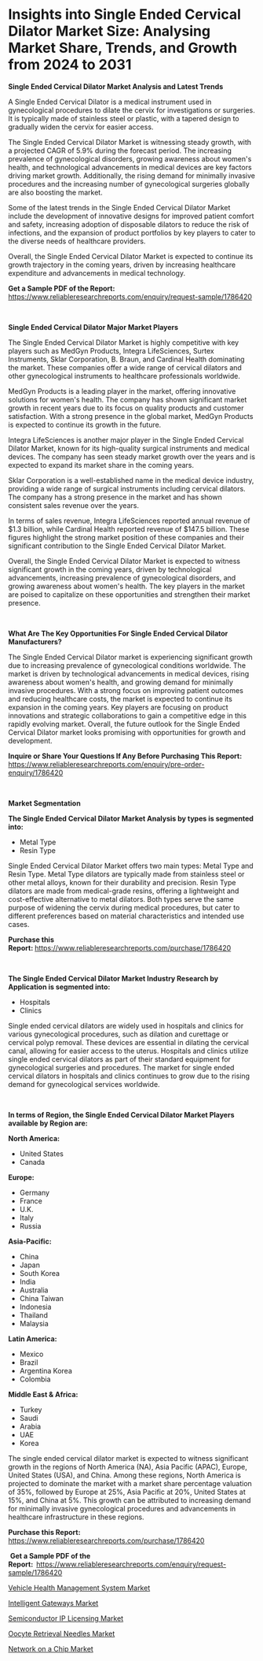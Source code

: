 <p><h1>Insights into Single Ended Cervical Dilator Market Size: Analysing Market Share, Trends, and Growth from 2024 to 2031</h1></p><p><strong>Single Ended Cervical Dilator Market Analysis and Latest Trends</strong></p>
<p><p>A Single Ended Cervical Dilator is a medical instrument used in gynecological procedures to dilate the cervix for investigations or surgeries. It is typically made of stainless steel or plastic, with a tapered design to gradually widen the cervix for easier access.</p><p>The Single Ended Cervical Dilator Market is witnessing steady growth, with a projected CAGR of 5.9% during the forecast period. The increasing prevalence of gynecological disorders, growing awareness about women's health, and technological advancements in medical devices are key factors driving market growth. Additionally, the rising demand for minimally invasive procedures and the increasing number of gynecological surgeries globally are also boosting the market.</p><p>Some of the latest trends in the Single Ended Cervical Dilator Market include the development of innovative designs for improved patient comfort and safety, increasing adoption of disposable dilators to reduce the risk of infections, and the expansion of product portfolios by key players to cater to the diverse needs of healthcare providers.</p><p>Overall, the Single Ended Cervical Dilator Market is expected to continue its growth trajectory in the coming years, driven by increasing healthcare expenditure and advancements in medical technology.</p></p>
<p><strong>Get a Sample PDF of the Report:&nbsp;</strong> <a href="https://www.reliableresearchreports.com/enquiry/request-sample/1786420">https://www.reliableresearchreports.com/enquiry/request-sample/1786420</a></p>
<p>&nbsp;</p>
<p><strong>Single Ended Cervical Dilator Major Market Players</strong></p>
<p><p>The Single Ended Cervical Dilator Market is highly competitive with key players such as MedGyn Products, Integra LifeSciences, Surtex Instruments, Sklar Corporation, B. Braun, and Cardinal Health dominating the market. These companies offer a wide range of cervical dilators and other gynecological instruments to healthcare professionals worldwide.</p><p>MedGyn Products is a leading player in the market, offering innovative solutions for women's health. The company has shown significant market growth in recent years due to its focus on quality products and customer satisfaction. With a strong presence in the global market, MedGyn Products is expected to continue its growth in the future.</p><p>Integra LifeSciences is another major player in the Single Ended Cervical Dilator Market, known for its high-quality surgical instruments and medical devices. The company has seen steady market growth over the years and is expected to expand its market share in the coming years.</p><p>Sklar Corporation is a well-established name in the medical device industry, providing a wide range of surgical instruments including cervical dilators. The company has a strong presence in the market and has shown consistent sales revenue over the years.</p><p>In terms of sales revenue, Integra LifeSciences reported annual revenue of $1.3 billion, while Cardinal Health reported revenue of $147.5 billion. These figures highlight the strong market position of these companies and their significant contribution to the Single Ended Cervical Dilator Market.</p><p>Overall, the Single Ended Cervical Dilator Market is expected to witness significant growth in the coming years, driven by technological advancements, increasing prevalence of gynecological disorders, and growing awareness about women's health. The key players in the market are poised to capitalize on these opportunities and strengthen their market presence.</p></p>
<p>&nbsp;</p>
<p><strong>What Are The Key Opportunities For Single Ended Cervical Dilator Manufacturers?</strong></p>
<p><p>The Single Ended Cervical Dilator market is experiencing significant growth due to increasing prevalence of gynecological conditions worldwide. The market is driven by technological advancements in medical devices, rising awareness about women's health, and growing demand for minimally invasive procedures. With a strong focus on improving patient outcomes and reducing healthcare costs, the market is expected to continue its expansion in the coming years. Key players are focusing on product innovations and strategic collaborations to gain a competitive edge in this rapidly evolving market. Overall, the future outlook for the Single Ended Cervical Dilator market looks promising with opportunities for growth and development.</p></p>
<p><strong>Inquire or Share Your Questions If Any Before Purchasing This Report:</strong> <a href="https://www.reliableresearchreports.com/enquiry/pre-order-enquiry/1786420">https://www.reliableresearchreports.com/enquiry/pre-order-enquiry/1786420</a></p>
<p>&nbsp;</p>
<p><strong>Market Segmentation</strong></p>
<p><strong>The Single Ended Cervical Dilator Market Analysis by types is segmented into:</strong></p>
<p><ul><li>Metal Type</li><li>Resin Type</li></ul></p>
<p><p>Single Ended Cervical Dilator Market offers two main types: Metal Type and Resin Type. Metal Type dilators are typically made from stainless steel or other metal alloys, known for their durability and precision. Resin Type dilators are made from medical-grade resins, offering a lightweight and cost-effective alternative to metal dilators. Both types serve the same purpose of widening the cervix during medical procedures, but cater to different preferences based on material characteristics and intended use cases.</p></p>
<p><strong>Purchase this Report:&nbsp;</strong><a href="https://www.reliableresearchreports.com/purchase/1786420">https://www.reliableresearchreports.com/purchase/1786420</a></p>
<p>&nbsp;</p>
<p><strong>The Single Ended Cervical Dilator Market Industry Research by Application is segmented into:</strong></p>
<p><ul><li>Hospitals</li><li>Clinics</li></ul></p>
<p><p>Single ended cervical dilators are widely used in hospitals and clinics for various gynecological procedures, such as dilation and curettage or cervical polyp removal. These devices are essential in dilating the cervical canal, allowing for easier access to the uterus. Hospitals and clinics utilize single ended cervical dilators as part of their standard equipment for gynecological surgeries and procedures. The market for single ended cervical dilators in hospitals and clinics continues to grow due to the rising demand for gynecological services worldwide.</p></p>
<p>&nbsp;</p>
<p><strong>In terms of Region, the Single Ended Cervical Dilator Market Players available by Region are:</strong></p>
<p>
    <p> <strong> North America: </strong>
        <ul>
            <li>United States</li>
            <li>Canada</li>
        </ul>
        </p> 
    <p> <strong> Europe: </strong>
        <ul>
            <li>Germany</li>
            <li>France</li>
            <li>U.K.</li>
            <li>Italy</li>
            <li>Russia</li>
        </ul>
        </p> 
    <p> <strong> Asia-Pacific: </strong>
        <ul>
            <li>China</li>
            <li>Japan</li>
            <li>South Korea</li>
            <li>India</li>
            <li>Australia</li>
            <li>China Taiwan</li>
            <li>Indonesia</li>
            <li>Thailand</li>
            <li>Malaysia</li>
        </ul>
        </p> 
    <p> <strong> Latin America: </strong>
        <ul>
            <li>Mexico</li>
            <li>Brazil</li>
            <li>Argentina Korea</li>
            <li>Colombia</li>
        </ul>
        </p> 
    <p> <strong> Middle East & Africa: </strong>
        <ul>
            <li>Turkey</li>
            <li>Saudi</li>
            <li>Arabia</li>
            <li>UAE</li>
            <li>Korea</li>
        </ul>
    </p>
    </p>
<p><p>The single ended cervical dilator market is expected to witness significant growth in the regions of North America (NA), Asia Pacific (APAC), Europe, United States (USA), and China. Among these regions, North America is projected to dominate the market with a market share percentage valuation of 35%, followed by Europe at 25%, Asia Pacific at 20%, United States at 15%, and China at 5%. This growth can be attributed to increasing demand for minimally invasive gynecological procedures and advancements in healthcare infrastructure in these regions.</p></p>
<p><strong>Purchase this Report: </strong><a href="https://www.reliableresearchreports.com/purchase/1786420">https://www.reliableresearchreports.com/purchase/1786420</a></p>
<p>&nbsp;<strong>Get a Sample PDF of the Report:&nbsp;&nbsp;</strong><a href="https://www.reliableresearchreports.com/enquiry/request-sample/1786420">https://www.reliableresearchreports.com/enquiry/request-sample/1786420</a></p>
<p><strong></strong></p>
<p><p><a href="https://medium.com/@bobbysalazar65/vehicle-health-management-system-market-furnishes-information-on-market-share-market-trends-and-51f10bcef7d4">Vehicle Health Management System Market</a></p><p><a href="https://medium.com/@bobbysalazar65/intelligent-gateways-market-trends-forecast-and-competitive-analysis-to-2031-1bdcf829523f">Intelligent Gateways Market</a></p><p><a href="https://medium.com/@bobbysalazar65/semiconductor-ip-licensing-market-furnishes-information-on-market-share-market-trends-and-market-1b7b36ea7b82">Semiconductor IP Licensing Market</a></p><p><a href="https://github.com/moyahfrancoestellec51j635wcx/Market-Research-Report-List-1/blob/main/oocyte-retrieval-needles-market.md">Oocyte Retrieval Needles Market</a></p><p><a href="https://medium.com/@bobbysalazar65/network-on-a-chip-market-trends-forecast-and-competitive-analysis-to-2031-1030d80f89d7">Network on a Chip Market</a></p></p>
